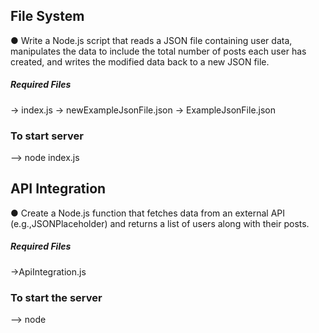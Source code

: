 
## File System
● Write a Node.js script that reads a JSON file containing user data, manipulates the data to include the total number of posts each user has created, and writes the modified data back to a new JSON file.
##### Required Files
-> index.js
-> newExampleJsonFile.json
-> ExampleJsonFile.json
### To start server
--> node index.js


## API Integration

● Create a Node.js function that fetches data from an external API (e.g.,JSONPlaceholder) and returns a list of users along with their posts.

##### Required Files
->ApiIntegration.js

### To start the server

--> node 
